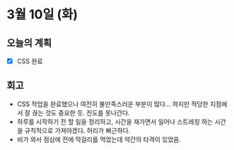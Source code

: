 # 3월 10일 (화)

## 오늘의 계획

- [x] CSS 완료

## 회고

- CSS 작업을 완료했으나 여전히 불만족스러운 부분이 많다... 하지만 적당한 지점에서 잘 끊는 것도 중요한 듯. 진도를 못나간다.
- 하루를 시작하기 전 할 일을 정리하고, 시간을 재가면서 일어나 스트레칭 하는 시간을 규칙적으로 가져야겠다. 허리가 뻐근하다.
- 비가 와서 점심에 전에 막걸리를 먹었는데 약간의 타격이 있었음.
